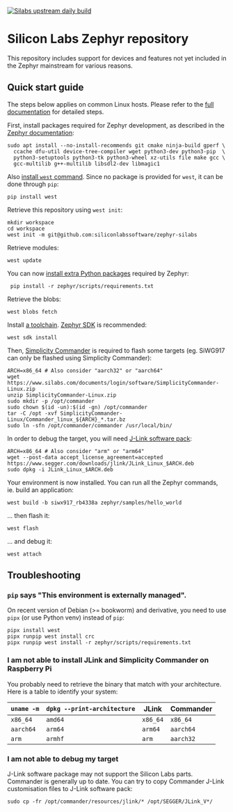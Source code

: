 [![Silabs upstream daily build][badge]][recipe]

[badge]:  https://github.com/SiliconLabsSoftware/zephyr-silabs/actions/workflows/upstream-build.yml/badge.svg
[recipe]: https://github.com/SiliconLabsSoftware/zephyr-silabs/actions/workflows/upstream-build.yml

Silicon Labs Zephyr repository
==============================

This repository includes support for devices and features not yet included in
the Zephyr mainstream for various reasons.

Quick start guide
-----------------

The steps below applies on common Linux hosts. Please refer to the [full
documentation][main-doc] for detailed steps.

First, install packages required for Zephyr development, as described in the
[Zephyr documentation][sysdeps]:

    sudo apt install --no-install-recommends git cmake ninja-build gperf \
      ccache dfu-util device-tree-compiler wget python3-dev python3-pip  \
      python3-setuptools python3-tk python3-wheel xz-utils file make gcc \
      gcc-multilib g++-multilib libsdl2-dev libmagic1

Also [install `west` command][west]. Since no package is provided for `west`, it
can be done through `pip`:

    pip install west

Retrieve this repository using `west init`:

    mkdir workspace
    cd workspace
    west init -m git@github.com:siliconlabssoftware/zephyr-silabs

Retrieve modules:

    west update

You can now [install extra Python packages][pydeps] required by Zephyr:

     pip install -r zephyr/scripts/requirements.txt

Retrieve the blobs:

    west blobs fetch

Install [a toolchain][toolchain]. [Zephyr SDK][sdk] is recommended:

    west sdk install

Then, [Simplicity Commander][commander] is required to flash some targets (eg.
SiWG917 can only be flashed using Simplicity Commander):

    ARCH=x86_64 # Also consider "aarch32" or "aarch64"
    wget https://www.silabs.com/documents/login/software/SimplicityCommander-Linux.zip
    unzip SimplicityCommander-Linux.zip
    sudo mkdir -p /opt/commander
    sudo chown $(id -un):$(id -gn) /opt/commander
    tar -C /opt -xvf SimplicityCommander-Linux/Commander_linux_${ARCH}_*.tar.bz
    sudo ln -sfn /opt/commander/commander /usr/local/bin/

In order to debug the target, you will need [J-Link software pack][jlink]:

    ARCH=x86_64 # Also consider "arm" or "arm64"
    wget --post-data accept_license_agreement=accepted https://www.segger.com/downloads/jlink/JLink_Linux_$ARCH.deb
    sudo dpkg -i JLink_Linux_$ARCH.deb

Your environment is now installed. You can run all the Zephyr commands, ie.
build an application:

    west build -b siwx917_rb4338a zephyr/samples/hello_world

... then flash it:

    west flash

... and debug it:

    west attach

[main-doc]:  https://docs.zephyrproject.org/latest/develop/getting_started/index.html
[sysdeps]:   https://docs.zephyrproject.org/latest/develop/getting_started/index.html#install-dependencies
[west]:      https://docs.zephyrproject.org/latest/develop/west/install.html
[pydeps]:    https://docs.zephyrproject.org/latest/develop/getting_started/index.html#get-zephyr-and-install-python-dependencies
[toolchain]: https://docs.zephyrproject.org/latest/develop/toolchains/index.html
[sdk]:       https://docs.zephyrproject.org/latest/develop/toolchains/zephyr_sdk.html
[commander]: https://www.silabs.com/developers/simplicity-studio/simplicity-commander?tab=downloads
[jlink]:     https://www.segger.com/jlink-software.html

Troubleshooting
---------------

### `pip` says "This environment is externally managed".

On recent version of Debian (>= bookworm) and derivative, you need to use `pipx`
(or use Python venv) instead of `pip`:

    pipx install west
    pipx runpip west install crc
    pipx runpip west install -r zephyr/scripts/requirements.txt


### I am not able to install JLink and Simplicity Commander on Raspberry Pi

You probably need to retrieve the binary that match with your architecture. Here
is a table to identify your system:

  | `uname -m` | `dpkg --print-architecture` | JLink    | Commander |
  |------------|-----------------------------|----------|-----------|
  | `x86_64`   | `amd64`                     | `x86_64` | `x86_64`  |
  | `aarch64`  | `arm64`                     | `arm64`  | `aarch64` |
  | `arm`      | `armhf`                     | `arm`    | `aarch32` |


### I am not able to debug my target

J-Link software package may not support the Silicon Labs parts. Commander is
generally up to date. You can try to copy Commander J-Link customisation files
to J-Link software pack:

    sudo cp -fr /opt/commander/resources/jlink/* /opt/SEGGER/JLink_V*/
